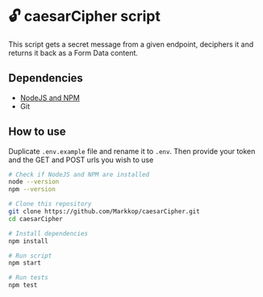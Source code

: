 # :unlock: caesarCipher script

This script gets a secret message from a given endpoint, deciphers it and returns it back as a Form Data content.

## Dependencies

- [NodeJS and NPM](https://nodejs.org/en/)
- Git

## How to use

Duplicate `.env.example` file and rename it to `.env`.
Then provide your token and the GET and POST urls you wish to use

```bash
# Check if NodeJS and NPM are installed
node --version
npm --version

# Clone this repository
git clone https://github.com/Markkop/caesarCipher.git
cd caesarCipher

# Install dependencies
npm install

# Run script
npm start

# Run tests
npm test
```
